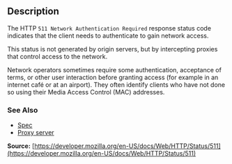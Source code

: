 ## Description

The HTTP `511 Network Authentication Required` response
status code indicates that the client needs to authenticate to gain network access.

This status is not generated by origin servers, but by intercepting proxies that
control access to the network.

Network operators sometimes require some authentication, acceptance of terms, or other
user interaction before granting access (for example in an internet café or at an
airport). They often identify clients who have not done so using their Media Access
Control (MAC) addresses.

### See Also

- [Spec](https://www.rfc-editor.org/rfc/rfc6585#section-6)
- [Proxy server](https://developer.mozilla.org/en-US/docs/Glossary/Proxy_server)

**Source:** [https://developer.mozilla.org/en-US/docs/Web/HTTP/Status/511](https://developer.mozilla.org/en-US/docs/Web/HTTP/Status/511)
